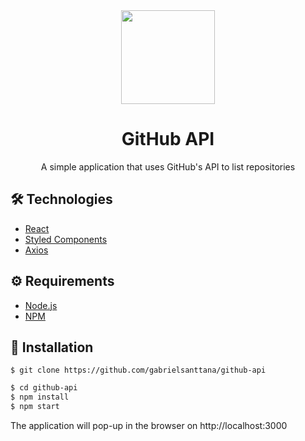 <div align="center"><img src="https://github.githubassets.com/images/modules/logos_page/GitHub-Mark.png" width="150" height="150" /></div>

# <div align="center">GitHub API</div>

<p align="center">A simple application that uses GitHub's API to list repositories</p>

#####

## 🛠️ Technologies

<ul>
  <li><a href="https://reactjs.org/">React</a></li>
  <li><a href="https://styled-components.com/">Styled Components</a></li>
  <li><a href="https://www.npmjs.com/package/axios">Axios</a></li>
</ul>

## ⚙️ Requirements

<ul>
  <li><a href="https://nodejs.org/en/">Node.js</a></li>
  <li><a href="https://www.npmjs.com/">NPM</a></li>
</ul>

## 🚀 Installation

```
$ git clone https://github.com/gabrielsanttana/github-api
```


```bash
$ cd github-api
$ npm install
$ npm start 
```

The application will pop-up in the browser on http://localhost:3000
